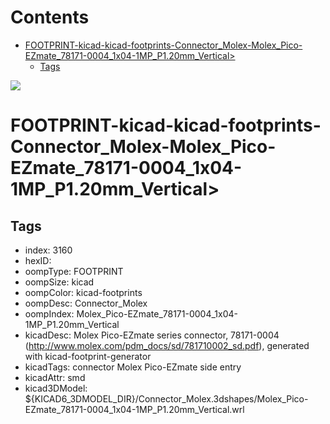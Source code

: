 



Contents
========

* [FOOTPRINT-kicad-kicad-footprints-Connector_Molex-Molex_Pico-EZmate_78171-0004_1x04-1MP_P1.20mm_Vertical>](#footprint-kicad-kicad-footprints-connector_molex-molex_pico-ezmate_78171-0004_1x04-1mp_p120mm_vertical)
	* [Tags](#tags)
  
![][im]
# FOOTPRINT-kicad-kicad-footprints-Connector_Molex-Molex_Pico-EZmate_78171-0004_1x04-1MP_P1.20mm_Vertical>

## Tags

- index: 3160
- hexID: 
- oompType: FOOTPRINT
- oompSize: kicad
- oompColor: kicad-footprints
- oompDesc: Connector_Molex
- oompIndex: Molex_Pico-EZmate_78171-0004_1x04-1MP_P1.20mm_Vertical
- kicadDesc: Molex Pico-EZmate series connector, 78171-0004 (http://www.molex.com/pdm_docs/sd/781710002_sd.pdf), generated with kicad-footprint-generator
- kicadTags: connector Molex Pico-EZmate side entry
- kicadAttr: smd
- kicad3DModel: ${KICAD6_3DMODEL_DIR}/Connector_Molex.3dshapes/Molex_Pico-EZmate_78171-0004_1x04-1MP_P1.20mm_Vertical.wrl



[im]: image.png
